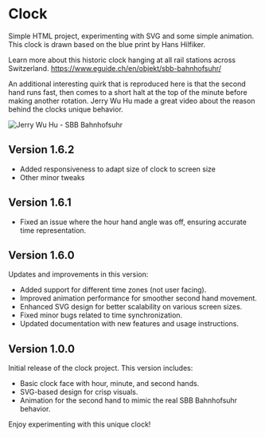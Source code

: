 # Clock

Simple HTML project, experimenting with SVG and some simple animation. This clock is drawn based on the blue print by Hans Hilfiker.

Learn more about this historic clock hanging at all rail stations across Switzerland.
https://www.eguide.ch/en/objekt/sbb-bahnhofsuhr/

An additional interesting quirk that is reproduced here is that the second hand runs fast, then comes to a short halt at the top of the minute before making another rotation.
Jerry Wu Hu made a great video about the reason behind the clocks unique behavior.

![Jerry Wu Hu - SBB Bahnhofsuhr](https://img.youtube.com/vi/8VAsD5zGJq4/0.jpg)

## Version 1.6.2

- Added responsiveness to adapt size of clock to screen size
- Other minor tweaks

## Version 1.6.1

- Fixed an issue where the hour hand angle was off, ensuring accurate time representation.

## Version 1.6.0

Updates and improvements in this version:

- Added support for different time zones (not user facing).
- Improved animation performance for smoother second hand movement.
- Enhanced SVG design for better scalability on various screen sizes.
- Fixed minor bugs related to time synchronization.
- Updated documentation with new features and usage instructions.

## Version 1.0.0

Initial release of the clock project. This version includes:

- Basic clock face with hour, minute, and second hands.
- SVG-based design for crisp visuals.
- Animation for the second hand to mimic the real SBB Bahnhofsuhr behavior.

Enjoy experimenting with this unique clock!